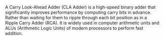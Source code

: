 A Carry Look-Ahead Adder (CLA Adder) is a high-speed binary adder that significantly improves performance by computing carry bits in advance.
Rather than waiting for them to ripple through each bit position as in a Ripple Carry Adder (RCA).
It is widely used in computer arithmetic units and ALUs (Arithmetic Logic Units) of modern processors to perform fast addition.

